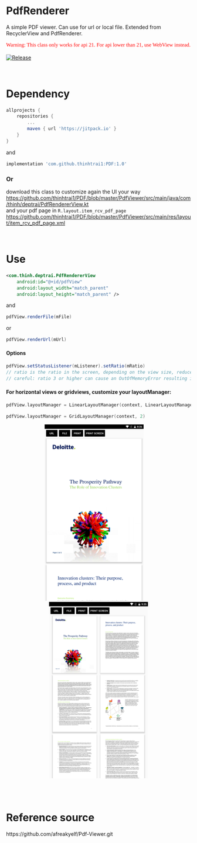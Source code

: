 # PdfRenderer
A simple PDF viewer. Can use for url or local file. Extended from RecyclerView and PdfRenderer.

<img src="https://github.com/thinhtrai1/PDF/blob/master/warning.svg"/>

[![Release](https://jitpack.io/v/thinhtrai1/PDF.svg)](https://jitpack.io/#thinhtrai1/PDF)
<br>  
<br>
# Dependency
```gradle
allprojects {
    repositories {
        ...
        maven { url 'https://jitpack.io' }
    }
}
```
and
```gradle
implementation 'com.github.thinhtrai1:PDF:1.0'
```
### Or
download this class to customize again the UI your way
https://github.com/thinhtrai1/PDF/blob/master/PdfViewer/src/main/java/com/thinh/deptrai/PdfRendererView.kt  
and your pdf page in `R.layout.item_rcv_pdf_page`  
https://github.com/thinhtrai1/PDF/blob/master/PdfViewer/src/main/res/layout/item_rcv_pdf_page.xml
<br>  
<br>
# Use
```xml
<com.thinh.deptrai.PdfRendererView
    android:id="@+id/pdfView"
    android:layout_width="match_parent"
    android:layout_height="match_parent" />
```
and
```java
pdfView.renderFile(mFile)
```
or
```java
pdfView.renderUrl(mUrl)
```  
#### Options
```java
pdfView.setStatusListener(mListener).setRatio(mRatio)
// ratio is the ratio in the screen, depending on the view size, reduce it to increase performance, default is 2.
// careful: ratio 3 or higher can cause an OutOfMemoryError resulting in display error on some devices in case having to process too many pages.
```
#### For horizontal views or gridviews, customize your layoutManager:  
```kotlin 
pdfView.layoutManager = LinearLayoutManager(context, LinearLayoutManager.HORIZONTAL, false)
```
```kotlin
pdfView.layoutManager = GridLayoutManager(context, 2)
```
<p align="center"><img src="https://github.com/thinhtrai1/PDF/blob/master/device-2021-06-10-082645.png" width="270" height="480" />
    &nbsp;&nbsp;&nbsp;&nbsp;&nbsp;<img src="https://github.com/thinhtrai1/PDF/blob/master/device-2021-06-10-093603.png" width="270" height="480" /></p>
<br>  
<br>
<h1>Reference source</h1>
https://github.com/afreakyelf/Pdf-Viewer.git
